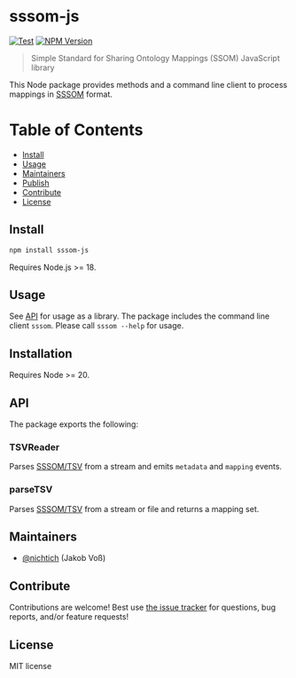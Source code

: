 # sssom-js

[![Test](https://github.com/gbv/sssom-js/actions/workflows/test.yml/badge.svg?branch=dev)](https://github.com/gbv/sssom-js/actions/workflows/test.yml)
[![NPM Version](http://img.shields.io/npm/v/sssom-js.svg?style=flat)](https://www.npmjs.org/package/sssom-js)

> Simple Standard for Sharing Ontology Mappings (SSOM) JavaScript library

This Node package provides methods and a command line client to process mappings in [SSSOM] format.

# Table of Contents

- [Install](#install)
- [Usage](#usage)
- [Maintainers](#maintainers)
- [Publish](#publish)
- [Contribute](#contribute)
- [License](#license)

## Install 

```bash
npm install sssom-js
```

Requires Node.js >= 18.

## Usage

See [API](#api) for usage as a library. The package includes the command line client `sssom`. Please call `sssom --help` for usage.

## Installation

Requires Node >= 20.

## API

The package exports the following:

### TSVReader

Parses [SSSOM/TSV] from a stream and emits `metadata` and `mapping` events.

### parseTSV

Parses [SSSOM/TSV] from a stream or file and returns a mapping set.

## Maintainers

- [@nichtich](https://github.com/nichtich) (Jakob Voß)

## Contribute

Contributions are welcome! Best use [the issue tracker](https://github.com/gbv/sssom-js/issues) for questions, bug reports, and/or feature requests!

## License

MIT license

[SSSOM]: https://mapping-commons.github.io/sssom/
[SSSOM/TSV]: https://mapping-commons.github.io/sssom/spec-formats-tsv/
